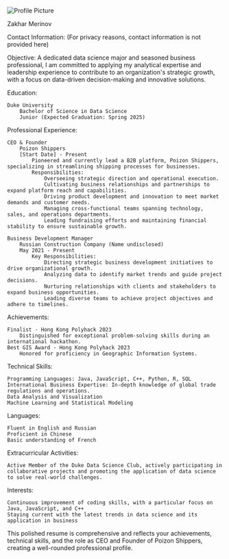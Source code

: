 
![Profile Picture](https://github.com/Rising-Stars-by-Sunshine/Econ211-Week2.github.io/assets/149359655/c48bacca-1a87-43ec-ae7a-a44fbd74cd66)


Zakhar Merinov

Contact Information:
(For privacy reasons, contact information is not provided here)

Objective:
A dedicated data science major and seasoned business professional, I am committed to applying my analytical expertise and leadership experience to contribute to an organization's strategic growth, with a focus on data-driven decision-making and innovative solutions.

Education:

    Duke University
        Bachelor of Science in Data Science
        Junior (Expected Graduation: Spring 2025)

Professional Experience:

    CEO & Founder
        Poizon Shippers
        [Start Date] - Present
            Pioneered and currently lead a B2B platform, Poizon Shippers, specializing in streamlining shipping processes for businesses.
            Responsibilities:
                Overseeing strategic direction and operational execution.
                Cultivating business relationships and partnerships to expand platform reach and capabilities.
                Driving product development and innovation to meet market demands and customer needs.
                Managing cross-functional teams spanning technology, sales, and operations departments.
                Leading fundraising efforts and maintaining financial stability to ensure sustainable growth.

    Business Development Manager
        Russian Construction Company (Name undisclosed)
        May 2021 - Present
            Key Responsibilities:
                Directing strategic business development initiatives to drive organizational growth.
                Analyzing data to identify market trends and guide project decisions.
                Nurturing relationships with clients and stakeholders to expand business opportunities.
                Leading diverse teams to achieve project objectives and adhere to timelines.

Achievements:

    Finalist - Hong Kong Polyhack 2023
        Distinguished for exceptional problem-solving skills during an international hackathon.
    Best GIS Award - Hong Kong Polyhack 2023
        Honored for proficiency in Geographic Information Systems.

Technical Skills:

    Programming Languages: Java, JavaScript, C++, Python, R, SQL
    International Business Expertise: In-depth knowledge of global trade regulations and operations.
    Data Analysis and Visualization
    Machine Learning and Statistical Modeling

Languages:

    Fluent in English and Russian
    Proficient in Chinese
    Basic understanding of French

Extracurricular Activities:

    Active Member of the Duke Data Science Club, actively participating in collaborative projects and promoting the application of data science to solve real-world challenges.

Interests:

    Continuous improvement of coding skills, with a particular focus on Java, JavaScript, and C++
    Staying current with the latest trends in data science and its application in business

This polished resume is comprehensive and reflects your achievements, technical skills, and the role as CEO and Founder of Poizon Shippers, creating a well-rounded professional profile.
